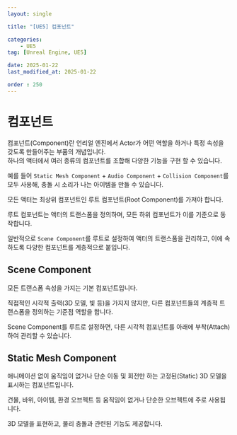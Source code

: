 ```yaml
---
layout: single

title: "[UE5] 컴포넌트"

categories:
    - UE5
tag: [Unreal Engine, UE5]

date: 2025-01-22
last_modified_at: 2025-01-22

order : 250
---
```


# 컴포넌트

컴포넌트(Component)란 언리얼 엔진에서 Actor가 어떤 역할을 하거나 특정 속성을 갖도록 만들어주는 부품의 개념입니다.  
하나의 액터에서 여러 종류의 컴포넌트를 조합해 다양한 기능을 구현 할 수 있습니다.

예를 들어 `Static Mesh Component` + `Audio Component` + `Collision Component`를 모두 사용해, 충돌 시 소리가 나는 아이템을 만들 수 있습니다.

모든 액터는 최상위 컴포넌트인 루트 컴포넌트(Root Component)를 가져야 합니다.

루트 컴포넌트는 액터의 트랜스폼을 정의하며, 모든 하위 컴포넌트가 이를 기준으로 동작합니다.

일반적으로 `Scene Component`를 루트로 설정하여 액터의 트랜스폼을 관리하고, 이에 속하도록 다양한 컴포넌트를 계층적으로 붙입니다.

## Scene Component

모든 트랜스폼 속성을 가지는 기본 컴포넌트입니다.

직접적인 시각적 출력(3D 모델, 빛 등)을 가지지 않지만, 다른 컴포넌트들의 계층적 트랜스폼을 정의하는 기준점 역할을 합니다.

Scene Component를 루트로 설정하면, 다른 시각적 컴포넌트를 아래에 부착(Attach)하여 관리할 수 있습니다.

## Static Mesh Component

애니메이션 없이 움직임이 없거나 단순 이동 및 회전만 하는 고정된(Static) 3D 모델을 표시하는 컴포넌트입니다.

건물, 바위, 아이템, 환경 오브젝트 등 움직임이 없거나 단순한 오브젝트에 주로 사용됩니다.

3D 모델을 표현하고, 물리 충돌과 관련된 기능도 제공합니다.